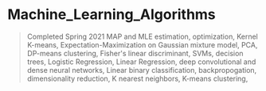 # Machine_Learning_Algorithms
>Completed Spring 2021
MAP and MLE estimation, optimization, Kernel K-means, Expectation-Maximization on Gaussian mixture model, PCA, DP-means clustering, Fisher's linear discriminant, SVMs, decision trees, Logistic Regression, Linear Regression, deep convolutional and dense neural networks, Linear binary classification, backpropogation, dimensionality reduction, K nearest neighbors, K-means clustering, 
